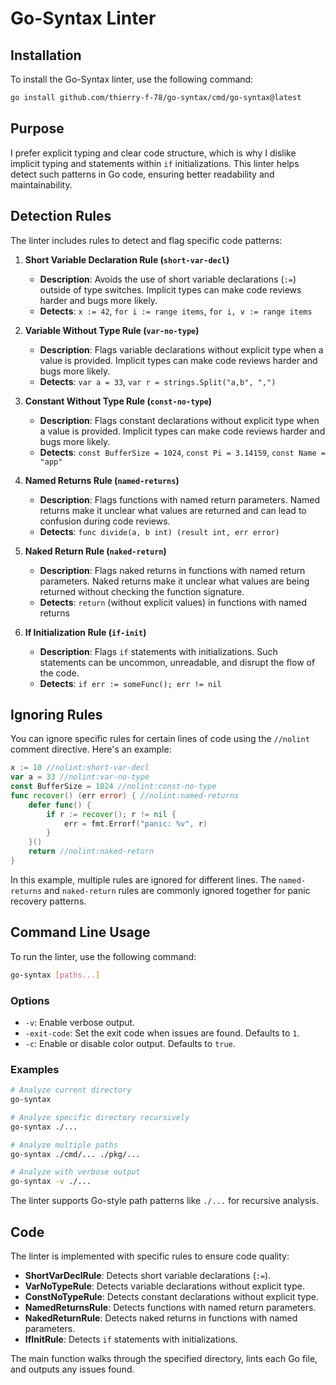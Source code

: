 # Go-Syntax Linter

## Installation

To install the Go-Syntax linter, use the following command:

```sh
go install github.com/thierry-f-78/go-syntax/cmd/go-syntax@latest
```

## Purpose

I prefer explicit typing and clear code structure, which is why I
dislike implicit typing and statements within `if` initializations. This
linter helps detect such patterns in Go code, ensuring better
readability and maintainability.

## Detection Rules

The linter includes rules to detect and flag specific code patterns:

1. **Short Variable Declaration Rule (`short-var-decl`)**
   - **Description**: Avoids the use of short variable declarations
     (`:=`) outside of type switches. Implicit types can make code
     reviews harder and bugs more likely.
   - **Detects**: `x := 42`, `for i := range items`, `for i, v := range items`

2. **Variable Without Type Rule (`var-no-type`)**
   - **Description**: Flags variable declarations without explicit type
     when a value is provided. Implicit types can make code reviews
     harder and bugs more likely.
   - **Detects**: `var a = 33`, `var r = strings.Split("a,b", ",")`

3. **Constant Without Type Rule (`const-no-type`)**
   - **Description**: Flags constant declarations without explicit type
     when a value is provided. Implicit types can make code reviews
     harder and bugs more likely.
   - **Detects**: `const BufferSize = 1024`, `const Pi = 3.14159`, `const Name = "app"`

4. **Named Returns Rule (`named-returns`)**
   - **Description**: Flags functions with named return parameters.
     Named returns make it unclear what values are returned and can
     lead to confusion during code reviews.
   - **Detects**: `func divide(a, b int) (result int, err error)`

5. **Naked Return Rule (`naked-return`)**
   - **Description**: Flags naked returns in functions with named return
     parameters. Naked returns make it unclear what values are being
     returned without checking the function signature.
   - **Detects**: `return` (without explicit values) in functions with named returns

6. **If Initialization Rule (`if-init`)**
   - **Description**: Flags `if` statements with initializations. Such
     statements can be uncommon, unreadable, and disrupt the flow of the
     code.
   - **Detects**: `if err := someFunc(); err != nil`

## Ignoring Rules

You can ignore specific rules for certain lines of code using the
`//nolint` comment directive. Here's an example:

```go
x := 10 //nolint:short-var-decl
var a = 33 //nolint:var-no-type
const BufferSize = 1024 //nolint:const-no-type
func recover() (err error) { //nolint:named-returns
    defer func() {
        if r := recover(); r != nil {
            err = fmt.Errorf("panic: %v", r)
        }
    }()
    return //nolint:naked-return
}
```

In this example, multiple rules are ignored for different lines. The `named-returns` and `naked-return` rules are commonly ignored together for panic recovery patterns.

## Command Line Usage

To run the linter, use the following command:

```sh
go-syntax [paths...]
```

### Options

- `-v`: Enable verbose output.
- `-exit-code`: Set the exit code when issues are found. Defaults to `1`.
- `-c`: Enable or disable color output. Defaults to `true`.

### Examples

```sh
# Analyze current directory
go-syntax

# Analyze specific directory recursively
go-syntax ./...

# Analyze multiple paths
go-syntax ./cmd/... ./pkg/...

# Analyze with verbose output
go-syntax -v ./...
```

The linter supports Go-style path patterns like `./...` for recursive analysis.

## Code

The linter is implemented with specific rules to ensure code quality:

- **ShortVarDeclRule**: Detects short variable declarations (`:=`).
- **VarNoTypeRule**: Detects variable declarations without explicit type.
- **ConstNoTypeRule**: Detects constant declarations without explicit type.
- **NamedReturnsRule**: Detects functions with named return parameters.
- **NakedReturnRule**: Detects naked returns in functions with named parameters.
- **IfInitRule**: Detects `if` statements with initializations.

The main function walks through the specified directory, lints each Go
file, and outputs any issues found.
